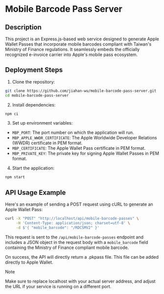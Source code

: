 # Mobile Barcode Pass Server

## Description

This project is an Express.js-based web service designed to generate Apple Wallet Passes that incorporate mobile barcodes compliant with Taiwan's Ministry of Finance regulations. It seamlessly embeds the officially recognized e-invoice carrier into Apple's mobile pass ecosystem.

## Deployment Steps

1. Clone the repository:

```bash
git clone https://github.com/jiahan-wu/mobile-barcode-pass-server.git
cd mobile-barcode-pass-server
```

2. Install dependencies:

```bash
npm ci
```

3. Set up environment variables:

* `MBP_PORT`: The port number on which the application will run.
* `MBP_APPLE_WWDR_CERTIFICATE`: The Apple Worldwide Developer Relations (WWDR) certificate in PEM format.
* `MBP_CERTIFICATE`: The Apple Wallet Pass certificate in PEM format.
* `MBP_PRIVATE_KEY`: The private key for signing Apple Wallet Passes in PEM format.

4. Start the application:

```bash
npm start
```

## API Usage Example

Here's an example of sending a POST request using cURL to generate an Apple Wallet Pass:

```bash
curl -X "POST" "http://localhost/api/mobile-barcode-passes" \
     -H 'Content-Type: application/json; charset=utf-8' \
     -d $'{ "mobile_barcode": "/RDCSMV2" }'
```

This request is sent to the `/api/mobile-barcode-passes` endpoint and includes a JSON object in the request body with a `mobile_barcode` field containing the Ministry of Finance compliant mobile barcode.

On success, the API will directly return a .pkpass file. This file can be added directly to Apple Wallet.

> [!NOTE]  
> Make sure to replace localhost with your actual server address, and adjust the URL if your service is running on a different port.
